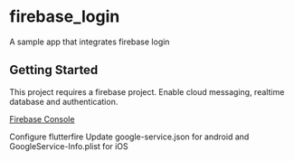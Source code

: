 # firebase_login

A sample app that integrates firebase login

## Getting Started

This project requires a firebase project. Enable cloud messaging, realtime database and authentication. 

[Firebase Console](https://console.firebase.google.com/)

Configure flutterfire
Update google-service.json for android and GoogleService-Info.plist for iOS

